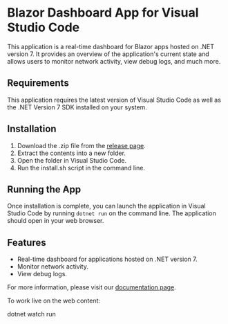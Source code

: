 # Blazor Dashboard App for Visual Studio Code

This application is a real-time dashboard for Blazor apps hosted on .NET version 7. It provides an overview of the application's current state and allows users to monitor network activity, view debug logs, and much more.

## Requirements

This application requires the latest version of Visual Studio Code as well as the .NET Version 7 SDK installed on your system.

## Installation

1. Download the .zip file from the [release page](https://example.com/release).
2. Extract the contents into a new folder.
3. Open the folder in Visual Studio Code.
4. Run the install.sh script in the command line.

## Running the App

Once installation is complete, you can launch the application in Visual Studio Code by running `dotnet run` on the command line.
The application should open in your web browser.

## Features

* Real-time dashboard for applications hosted on .NET version 7.
* Monitor network activity.
* View debug logs.

For more information, please visit our [documentation page](https://example.com/documentation).

To work live on the web content:

dotnet watch run